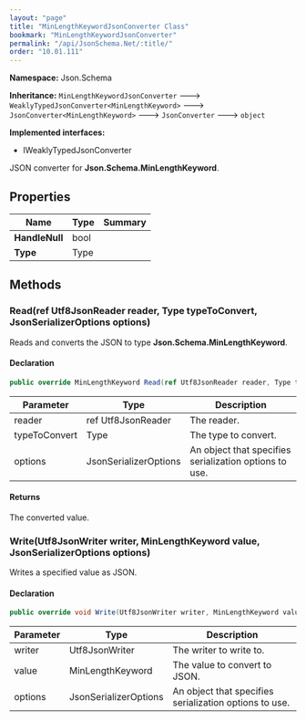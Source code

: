 ```yaml
---
layout: "page"
title: "MinLengthKeywordJsonConverter Class"
bookmark: "MinLengthKeywordJsonConverter"
permalink: "/api/JsonSchema.Net/:title/"
order: "10.01.111"
---
```

**Namespace:** Json.Schema

**Inheritance:**
`MinLengthKeywordJsonConverter`
 🡒 
`WeaklyTypedJsonConverter<MinLengthKeyword>`
 🡒 
`JsonConverter<MinLengthKeyword>`
 🡒 
`JsonConverter`
 🡒 
`object`

**Implemented interfaces:**

- IWeaklyTypedJsonConverter

JSON converter for **Json.Schema.MinLengthKeyword**.

## Properties

| Name | Type | Summary |
|---|---|---|
| **HandleNull** | bool |  |
| **Type** | Type |  |

## Methods

### Read(ref Utf8JsonReader reader, Type typeToConvert, JsonSerializerOptions options)

Reads and converts the JSON to type **Json.Schema.MinLengthKeyword**.

#### Declaration

```c#
public override MinLengthKeyword Read(ref Utf8JsonReader reader, Type typeToConvert, JsonSerializerOptions options)
```

| Parameter | Type | Description |
|---|---|---|
| reader | ref Utf8JsonReader | The reader. |
| typeToConvert | Type | The type to convert. |
| options | JsonSerializerOptions | An object that specifies serialization options to use. |


#### Returns

The converted value.

### Write(Utf8JsonWriter writer, MinLengthKeyword value, JsonSerializerOptions options)

Writes a specified value as JSON.

#### Declaration

```c#
public override void Write(Utf8JsonWriter writer, MinLengthKeyword value, JsonSerializerOptions options)
```

| Parameter | Type | Description |
|---|---|---|
| writer | Utf8JsonWriter | The writer to write to. |
| value | MinLengthKeyword | The value to convert to JSON. |
| options | JsonSerializerOptions | An object that specifies serialization options to use. |


